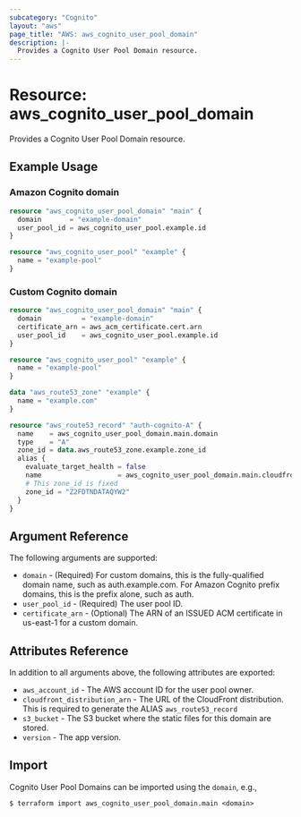 ```yaml
---
subcategory: "Cognito"
layout: "aws"
page_title: "AWS: aws_cognito_user_pool_domain"
description: |-
  Provides a Cognito User Pool Domain resource.
---
```


# Resource: aws_cognito_user_pool_domain

Provides a Cognito User Pool Domain resource.

## Example Usage

### Amazon Cognito domain

```terraform
resource "aws_cognito_user_pool_domain" "main" {
  domain       = "example-domain"
  user_pool_id = aws_cognito_user_pool.example.id
}

resource "aws_cognito_user_pool" "example" {
  name = "example-pool"
}
```

### Custom Cognito domain

```terraform
resource "aws_cognito_user_pool_domain" "main" {
  domain          = "example-domain"
  certificate_arn = aws_acm_certificate.cert.arn
  user_pool_id    = aws_cognito_user_pool.example.id
}

resource "aws_cognito_user_pool" "example" {
  name = "example-pool"
}

data "aws_route53_zone" "example" {
  name = "example.com"
}

resource "aws_route53_record" "auth-cognito-A" {
  name    = aws_cognito_user_pool_domain.main.domain
  type    = "A"
  zone_id = data.aws_route53_zone.example.zone_id
  alias {
    evaluate_target_health = false
    name                   = aws_cognito_user_pool_domain.main.cloudfront_distribution_arn
    # This zone_id is fixed
    zone_id = "Z2FDTNDATAQYW2"
  }
}
```

## Argument Reference

The following arguments are supported:

* `domain` - (Required) For custom domains, this is the fully-qualified domain name, such as auth.example.com. For Amazon Cognito prefix domains, this is the prefix alone, such as auth.
* `user_pool_id` - (Required) The user pool ID.
* `certificate_arn` - (Optional) The ARN of an ISSUED ACM certificate in us-east-1 for a custom domain.

## Attributes Reference

In addition to all arguments above, the following attributes are exported:

* `aws_account_id` - The AWS account ID for the user pool owner.
* `cloudfront_distribution_arn` - The URL of the CloudFront distribution. This is required to generate the ALIAS `aws_route53_record`
* `s3_bucket` - The S3 bucket where the static files for this domain are stored.
* `version` - The app version.

## Import

Cognito User Pool Domains can be imported using the `domain`, e.g.,

```
$ terraform import aws_cognito_user_pool_domain.main <domain>
```
